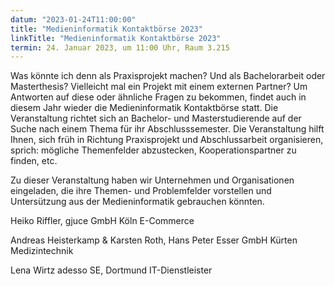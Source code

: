 ```yaml
---
datum: "2023-01-24T11:00:00"
title: "Medieninformatik Kontaktbörse 2023"
linkTitle: "Medieninformatik Kontaktbörse 2023"
termin: 24. Januar 2023, um 11:00 Uhr, Raum 3.215
---
```


Was könnte ich denn als Praxisprojekt machen? Und als Bachelorarbeit oder Masterthesis? Vielleicht mal ein Projekt mit einem externen Partner? Um Antworten auf diese oder ähnliche Fragen zu bekommen, findet auch in diesem Jahr wieder die Medieninformatik Kontaktbörse statt. Die Veranstaltung richtet sich an Bachelor- und Masterstudierende auf der Suche nach einem Thema für ihr Abschlusssemester. Die Veranstaltung hilft Ihnen, sich früh in Richtung Praxisprojekt und Abschlussarbeit organisieren, sprich: mögliche Themenfelder abzustecken, Kooperationspartner zu finden, etc.

Zu dieser Veranstaltung haben wir Unternehmen und Organisationen eingeladen, die ihre Themen- und Problemfelder vorstellen und Untersützung aus der Medieninformatik gebrauchen könnten.

Heiko Riffler, gjuce GmbH Köln
E-Commerce

Andreas Heisterkamp & Karsten Roth, Hans Peter Esser GmbH Kürten
Medizintechnik

Lena Wirtz adesso SE, Dortmund
IT-Dienstleister

